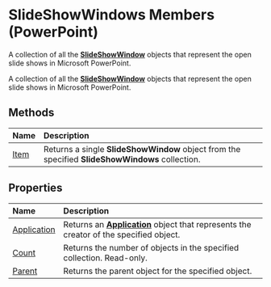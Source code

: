 
# SlideShowWindows Members (PowerPoint)
A collection of all the  **[SlideShowWindow](22468489-d4a2-ffea-7479-53ecb8d5da29.md)** objects that represent the open slide shows in Microsoft PowerPoint.

A collection of all the  **[SlideShowWindow](22468489-d4a2-ffea-7479-53ecb8d5da29.md)** objects that represent the open slide shows in Microsoft PowerPoint.


## Methods



|**Name**|**Description**|
|:-----|:-----|
|[Item](dfe6f98f-ee22-060f-b52a-0a053233ccd8.md)|Returns a single  **SlideShowWindow** object from the specified **SlideShowWindows** collection.|

## Properties



|**Name**|**Description**|
|:-----|:-----|
|[Application](a06ac051-4808-1218-d640-198423f66c55.md)|Returns an  **[Application](978c2b99-4271-b953-4283-73b5f3d96f41.md)** object that represents the creator of the specified object.|
|[Count](19f91cd6-c12d-92b1-21e9-a3a0916bf4df.md)|Returns the number of objects in the specified collection. Read-only.|
|[Parent](964bfda5-b225-5ca2-0ca0-f41eaa4b2ade.md)|Returns the parent object for the specified object.|
